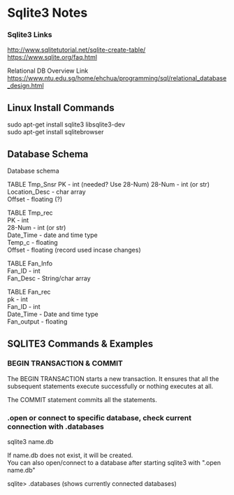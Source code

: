 # Sqlite3 Notes

### Sqlite3 Links
http://www.sqlitetutorial.net/sqlite-create-table/  
https://www.sqlite.org/faq.html  

Relational DB Overview Link  
https://www.ntu.edu.sg/home/ehchua/programming/sql/relational_database_design.html  

## Linux Install Commands  
sudo apt-get install sqlite3 libsqlite3-dev  
sudo apt-get install sqlitebrowser  
  
## Database Schema
Database schema  

TABLE Tmp_Snsr
PK - int (needed?  Use 28-Num) 
28-Num - int (or str)
Location_Desc  - char array  
Offset - floating (?)  
  
TABLE Tmp_rec  
PK - int  
28-Num - int (or str)  
Date_Time - date and time type  
Temp_c - floating  
Offset - floating (record used incase changes)  
  
TABLE Fan_Info  
Fan_ID - int  
Fan_Desc - String/char array  
  
TABLE Fan_rec  
pk - int  
Fan_ID - int  
Date_Time - Date and time type  
Fan_output - floating  

## SQLITE3 Commands & Examples

### BEGIN TRANSACTION & COMMIT
The BEGIN TRANSACTION starts a new transaction. It ensures that all the subsequent statements execute successfully or nothing executes at all.  

The COMMIT statement commits all the statements.  

### .open or connect to specific database, check current connection with .databases  
sqlite3 name.db  
  
If name.db does not exist, it will be created.  
You can also open/connect to a database after starting sqlite3 with ".open name.db"  

sqlite> .databases   (shows currently connected databases)  
